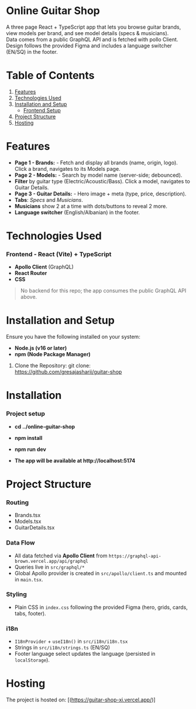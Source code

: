 # Online Guitar Shop


A three page React + TypeScript app that lets you browse guitar brands, view models per brand, and see model details (specs & musicians).  
Data comes from a public GraphQL API and is fetched with pollo Client.  
Design follows the provided Figma and includes a language switcher (EN/SQ) in the footer.

# Table of Contents
1. [Features](#features)
2. [Technologies Used](#technologies-used)
3. [Installation and Setup](#installation-and-setup)
   - [Frontend Setup](#frontend-setup)
4. [Project Structure](#project-structure)
5. [Hosting](#hosting)



# Features

- **Page 1 - Brands:** - Fetch and display all brands (name, origin, logo). Click a brand, navigates to its Models page. 
- **Page 2 - Models:** - Search by model name (server-side; debounced). 
- **Filter** by guitar type (Electric/Acoustic/Bass). Click a model, navigates to Guitar Details. 
- **Page 3 - Guitar Details:** - Hero image + meta (type, price, description). 
- **Tabs**: *Specs* and *Musicians*. 
- **Musicians** show 2 at a time with dots/buttons to reveal 2 more. 
- **Language switcher** (English/Albanian) in the footer.


# Technologies Used

### Frontend - **React** (Vite) + **TypeScript** 
- **Apollo Client** (GraphQL) 
- **React Router** 
- **CSS** 

> No backend for this repo; the app consumes the public GraphQL API above.

# Installation and Setup

Ensure you have the following installed on your system:

- **Node.js (v16 or later)**
- **npm (Node Package Manager)**

1. Clone the Repository: git clone:    
https://github.com/gresajasharii/guitar-shop


# Installation

### Project setup

- **cd ../online-guitar-shop**
- **npm install**
- **npm run dev**

- **The app will be available at http://localhost:5174**


# Project Structure


### Routing
- Brands.tsx
- Models.tsx
- GuitarDetails.tsx

### Data Flow
- All data fetched via **Apollo Client** from `https://graphql-api-brown.vercel.app/api/graphql`
- Queries live in `src/graphql/*`
- Global Apollo provider is created in `src/apollo/client.ts` and mounted in `main.tsx`.

### Styling
- Plain CSS in `index.css` following the provided Figma (hero, grids, cards, tabs, footer).

### i18n
- `I18nProvider` + `useI18n()` in `src/i18n/i18n.tsx`
- Strings in `src/i18n/strings.ts` (EN/SQ)
- Footer language select updates the language (persisted in `localStorage`).

# Hosting

The project is hosted on: [(https://guitar-shop-xi.vercel.app/)]
